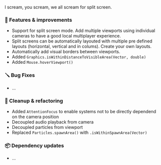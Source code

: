 I scream, you scream, we all scream for split screen.

### 🚀 Features & improvements

- Support for split screen mode. Add multiple viewports using individual cameras to have a good local multiplayer experience.
- Split screens can be automatically layouted with multiple pre defined layouts (horizontal, vertical and in colums).
Create your own layouts.
- Automatically add visual borders between viewports.
- Added `Graphics.isWithinDistanceToVisibleArea(Vector, double)`
- Added `Mouse.hoverViewport()`

### 🪛 Bug Fixes

- ...

### 🧽 Cleanup & refactoring

- Added `AttentionFocus` to enable systems not to be directly dependend on the camera position
- Decoupled audio playback from camera
- Decoupled particles from viewport
- Replaced `Particles.spawnArea()` with `.isWithinSpawnArea(Vector)`

### 📦 Dependency updates

- ...